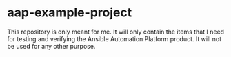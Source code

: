 # aap-example-project

This repository is only meant for me. It will only contain the items that I need for testing and verifying the Ansible Automation Platform product. It will not be used for any other purpose.
